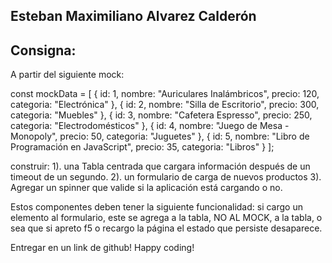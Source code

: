 ## Esteban Maximiliano Alvarez Calderón
## Consigna:

A partir del siguiente mock: 

const mockData = [
    { id: 1, nombre: "Auriculares Inalámbricos", precio: 120, categoria: "Electrónica" },
    { id: 2, nombre: "Silla de Escritorio", precio: 300, categoria: "Muebles" },
    { id: 3, nombre: "Cafetera Espresso", precio: 250, categoria: "Electrodomésticos" },
    { id: 4, nombre: "Juego de Mesa - Monopoly", precio: 50, categoria: "Juguetes" },
    { id: 5, nombre: "Libro de Programación en JavaScript", precio: 35, categoria: "Libros" }
];


construir: 
1). una Tabla centrada que cargara información después de un timeout de un segundo.
2). un formulario de carga de nuevos productos
3). Agregar un spinner que valide si la aplicación está cargando o no. 


Estos componentes deben tener la siguiente funcionalidad: si cargo un elemento al formulario, este se agrega a la tabla, NO AL MOCK, a la tabla, o sea que si apreto f5 o recargo la página el estado que persiste desaparece.

Entregar en un link de github!
Happy coding!


